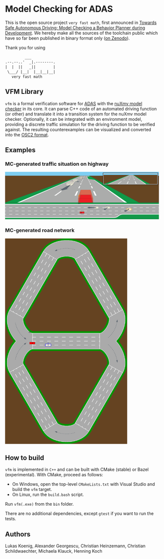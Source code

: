 # Model Checking for ADAS
This is the open source project `very fast math`, first announced in [Towards Safe Autonomous Driving: Model Checking a Behavior Planner during Development](https://link.springer.com/chapter/10.1007/978-3-031-57249-4_3). 
We hereby make all the sources of the toolchain public which have so far been published in binary format only ([on Zenodo](https://zenodo.org/records/10013662)).

Thank you for using
~~~
         ___           
.--.--..'  _|.--------.
|  |  ||   _||        |
 \___/ |__|  |__|__|__|
   very fast math
~~~

## VFM Library
`vfm` is a formal verification software for [ADAS](https://en.wikipedia.org/wiki/Advanced_driver-assistance_system) with the [nuXmv model checker](https://nuxmv.fbk.eu/) in its core. It can parse C++ code of an automated driving function (or other) and translate it into a transition system for the nuXmv model checker. Optionally, it can be integrated with an environment model, providing a discrete traffic simulation for the driving function to be verified against. The resulting counterexamples can be visualized and converted into the [OSC2 format](https://www.asam.net/static_downloads/public/asam-openscenario/2.0.0/welcome.html).

## Examples
### MC-generated traffic situation on highway
<img src="examples/cex.png" alt="Image from a counterexample sequence generated through model checking" width="1000"/>

### MC-generated road network
<img src="examples/mc_selfgen1.png" alt="Model checking-generated street network" width="400"/>

## How to build
`vfm` is implemented in `C++` and can be built with CMake (stable) or Bazel (experimental). With CMake, proceed as follows:
* On Windows, open the top-level `CMakeLists.txt` with Visual Studio and build the `vfm` target.
* On Linux, run the `build.bash` script.

Run `vfm(.exe)` from the `bin` folder.

There are no additional dependencies, except `gtest` if you want to run the tests.

## Authors
Lukas Koenig,
Alexander Georgescu,
Christian Heinzemann,
Christian Schildwaechter,
Michaela Klauck,
Henning Koch
